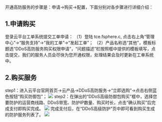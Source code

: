 开通高防服务的步骤是：申请→购买→配置，下面分别对各步骤进行详细介绍：
## 1.申请购买
登录云平台工单系统提交工单申请：
（1）登陆 tce.fsphere.c, 点击右上角“管理中心”→“服务支持”→“我的工单”→“发起工单”；
（2）产品名称选“其他”，模板标题选“DDoS高防服务购买权限申请”，“问题描述”栏按照框中提供的模板填写，点击提交，我们的服务人员会尽快为您开通权限，处理结果会及时更新在工单系统中。
## 2.购买服务
step1：进入云平台官网首页→云产品→DDoS高防服务→“立即选购”→点击右侧蓝色按钮“购买防御包”；
![](http://imgcache.tcecqpoc.fsphere.cn/image/mccdn.qcloud.com/img56c584c250399.jpg)
step2：在弹出的“DDoS高级防御包购买”框中，选择您要防护的运营商线路、DDoS带宽、防护IP数量、购买时长，点击“确认购买”后完成支付即购买完成。
![](http://imgcache.tcecqpoc.fsphere.cn/image/mccdn.qcloud.com/img56c584d70991b.jpg)
完成支付后，在“DDoS高级防护”页中即可看到购买生成的防护服务列表了。
![](http://imgcache.tcecqpoc.fsphere.cn/image/mccdn.qcloud.com/img56c584f880b79.jpg)